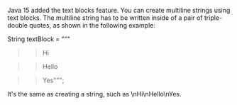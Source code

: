 Java 15 added the text blocks feature. You can create multiline strings
using text blocks. The multiline string has to be written inside of a
pair of triple-double quotes, as shown in the following example:

String textBlock = \"\"\"

>>Hi

>>Hello

>>Yes\"\"\";

It's the same as creating a string, such as \\nHi\\nHello\\nYes.